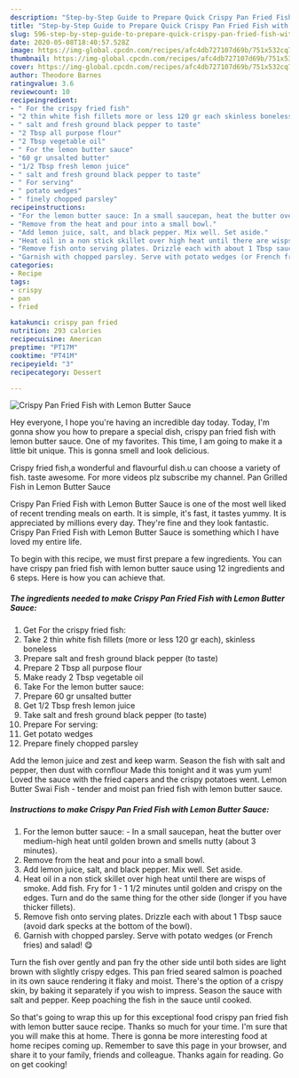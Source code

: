 ```yaml
---
description: "Step-by-Step Guide to Prepare Quick Crispy Pan Fried Fish with Lemon Butter Sauce"
title: "Step-by-Step Guide to Prepare Quick Crispy Pan Fried Fish with Lemon Butter Sauce"
slug: 596-step-by-step-guide-to-prepare-quick-crispy-pan-fried-fish-with-lemon-butter-sauce
date: 2020-05-08T18:40:57.528Z
image: https://img-global.cpcdn.com/recipes/afc4db727107d69b/751x532cq70/crispy-pan-fried-fish-with-lemon-butter-sauce-recipe-main-photo.jpg
thumbnail: https://img-global.cpcdn.com/recipes/afc4db727107d69b/751x532cq70/crispy-pan-fried-fish-with-lemon-butter-sauce-recipe-main-photo.jpg
cover: https://img-global.cpcdn.com/recipes/afc4db727107d69b/751x532cq70/crispy-pan-fried-fish-with-lemon-butter-sauce-recipe-main-photo.jpg
author: Theodore Barnes
ratingvalue: 3.6
reviewcount: 10
recipeingredient:
- " For the crispy fried fish"
- "2 thin white fish fillets more or less 120 gr each skinless boneless"
- " salt and fresh ground black pepper to taste"
- "2 Tbsp all purpose flour"
- "2 Tbsp vegetable oil"
- " For the lemon butter sauce"
- "60 gr unsalted butter"
- "1/2 Tbsp fresh lemon juice"
- " salt and fresh ground black pepper to taste"
- " For serving"
- " potato wedges"
- " finely chopped parsley"
recipeinstructions:
- "For the lemon butter sauce: In a small saucepan, heat the butter over medium-high heat until golden brown and smells nutty (about 3 minutes)."
- "Remove from the heat and pour into a small bowl."
- "Add lemon juice, salt, and black pepper. Mix well. Set aside."
- "Heat oil in a non stick skillet over high heat until there are wisps of smoke. Add fish. Fry for 1 - 1 1/2 minutes until golden and crispy on the edges. Turn and do the same thing for the other side (longer if you have thicker fillets)."
- "Remove fish onto serving plates. Drizzle each with about 1 Tbsp sauce (avoid dark specks at the bottom of the bowl)."
- "Garnish with chopped parsley. Serve with potato wedges (or French fries) and salad! 😋"
categories:
- Recipe
tags:
- crispy
- pan
- fried

katakunci: crispy pan fried 
nutrition: 293 calories
recipecuisine: American
preptime: "PT17M"
cooktime: "PT41M"
recipeyield: "3"
recipecategory: Dessert

---
```



![Crispy Pan Fried Fish with Lemon Butter Sauce](https://img-global.cpcdn.com/recipes/afc4db727107d69b/751x532cq70/crispy-pan-fried-fish-with-lemon-butter-sauce-recipe-main-photo.jpg)

Hey everyone, I hope you're having an incredible day today. Today, I'm gonna show you how to prepare a special dish, crispy pan fried fish with lemon butter sauce. One of my favorites. This time, I am going to make it a little bit unique. This is gonna smell and look delicious.

Crispy fried fish,a wonderful and flavourful dish.u can choose a variety of fish. taste awesome. For more videos plz subscribe my channel. Pan Grilled Fish in Lemon Butter Sauce

Crispy Pan Fried Fish with Lemon Butter Sauce is one of the most well liked of recent trending meals on earth. It is simple, it's fast, it tastes yummy. It is appreciated by millions every day. They're fine and they look fantastic. Crispy Pan Fried Fish with Lemon Butter Sauce is something which I have loved my entire life.


To begin with this recipe, we must first prepare a few ingredients. You can have crispy pan fried fish with lemon butter sauce using 12 ingredients and 6 steps. Here is how you can achieve that.

<!--inarticleads1-->

##### The ingredients needed to make Crispy Pan Fried Fish with Lemon Butter Sauce:

1. Get  For the crispy fried fish:
1. Take 2 thin white fish fillets (more or less 120 gr each), skinless boneless
1. Prepare  salt and fresh ground black pepper (to taste)
1. Prepare 2 Tbsp all purpose flour
1. Make ready 2 Tbsp vegetable oil
1. Take  For the lemon butter sauce:
1. Prepare 60 gr unsalted butter
1. Get 1/2 Tbsp fresh lemon juice
1. Take  salt and fresh ground black pepper (to taste)
1. Prepare  For serving:
1. Get  potato wedges
1. Prepare  finely chopped parsley


Add the lemon juice and zest and keep warm. Season the fish with salt and pepper, then dust with cornflour Made this tonight and it was yum yum! Loved the sauce with the fried capers and the crispy potatoes went. Lemon Butter Swai Fish - tender and moist pan fried fish with lemon butter sauce. 

<!--inarticleads2-->

##### Instructions to make Crispy Pan Fried Fish with Lemon Butter Sauce:

1. For the lemon butter sauce: - In a small saucepan, heat the butter over medium-high heat until golden brown and smells nutty (about 3 minutes).
1. Remove from the heat and pour into a small bowl.
1. Add lemon juice, salt, and black pepper. Mix well. Set aside.
1. Heat oil in a non stick skillet over high heat until there are wisps of smoke. Add fish. Fry for 1 - 1 1/2 minutes until golden and crispy on the edges. Turn and do the same thing for the other side (longer if you have thicker fillets).
1. Remove fish onto serving plates. Drizzle each with about 1 Tbsp sauce (avoid dark specks at the bottom of the bowl).
1. Garnish with chopped parsley. Serve with potato wedges (or French fries) and salad! 😋


Turn the fish over gently and pan fry the other side until both sides are light brown with slightly crispy edges. This pan fried seared salmon is poached in its own sauce rendering it flaky and moist. There&#39;s the option of a crispy skin, by baking it separately if you wish to impress. Season the sauce with salt and pepper. Keep poaching the fish in the sauce until cooked. 

So that's going to wrap this up for this exceptional food crispy pan fried fish with lemon butter sauce recipe. Thanks so much for your time. I'm sure that you will make this at home. There is gonna be more interesting food at home recipes coming up. Remember to save this page in your browser, and share it to your family, friends and colleague. Thanks again for reading. Go on get cooking!
